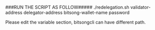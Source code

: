 ###RUN THE SCRIPT AS FOLLOW#####
./redelegation.sh validator-address delegator-address bitsong-wallet-name password

Please edit the variable section, bitsongcli can have different path.
